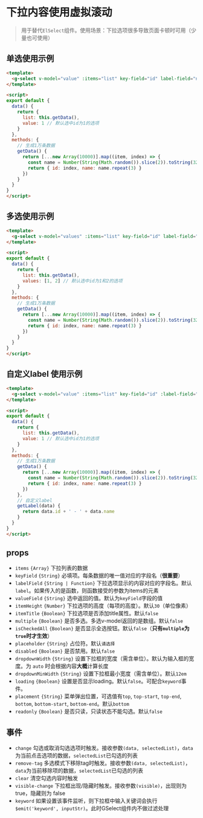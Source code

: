# 下拉内容使用虚拟滚动
> 用于替代`ElSelect`组件。使用场景：下拉选项很多导致页面卡顿时可用（少量也可使用）

## 单选使用示例
```html
<template>
  <g-select v-model="value" :items="list" key-field="id" label-field="name" value-field="id" />
</template>

<script>
export default {
  data() {
    return {
      list: this.getData(),
      value: 1 // 默认选中id为1的选项
    }
  },
  methods: {
    // 生成1万条数据
    getData() {
      return [...new Array(10000)].map((item, index) => {
        const name = Number(String(Math.random()).slice(2)).toString(32)
        return { id: index, name: name.repeat(3) }
      })
    }
  }
}
</script>
```

## 多选使用示例
```html
<template>
  <g-select v-model="values" :items="list" key-field="id" label-field="name" value-field="id" multiple />
</template>

<script>
export default {
  data() {
    return {
      list: this.getData(),
      values: [1, 2] // 默认选中id为1和2的选项
    }
  },
  methods: {
    // 生成1万条数据
    getData() {
      return [...new Array(10000)].map((item, index) => {
        const name = Number(String(Math.random()).slice(2)).toString(32)
        return { id: index, name: name.repeat(3) }
      })
    }
  }
}
</script>
```

## 自定义label 使用示例
```html
<template>
  <g-select v-model="value" :items="list" key-field="id" :label-field="getLabel" />
</template>

<script>
export default {
  data() {
    return {
      list: this.getData(),
      value: 1 // 默认选中id为1的选项
    }
  },
  methods: {
    // 生成1万条数据
    getData() {
      return [...new Array(10000)].map((item, index) => {
        const name = Number(String(Math.random()).slice(2)).toString(32)
        return { id: index, name: name.repeat(3) }
      })
    },
    // 自定义label
    getLabel(data) {
      return data.id + ' - ' + data.name
    }
  }
}
</script>
```

## props
- `items` `{Array}` 下拉列表的数据
- `keyField` `{String}` 必填项。每条数据的唯一值对应的字段名（**很重要**）
- `labelField` `{String | Function}` 下拉选项显示的内容对应的字段名。默认`label`。如果传入的是函数，则函数接受的参数为items的元素
- `valueField` `{String}` 选中返回的值。默认为`keyField`字段的值
- `itemHeight` `{Number}` 下拉选项的高度（每项的高度）。默认`30`（单位像素）
- `itemTitle` `{Boolean}` 下拉选项是否添加title属性。默认`false`
- `multiple` `{Boolean}` 是否多选。多选v-model返回的是数组。默认`false`
- `isCheckedAll` `{Boolean}` 是否显示全选按钮。默认`false`（**只有`multiple`为`true`时才生效**）
- `placeholder` `{String}` 占位符。默认`请选择`
- `disabled` `{Boolean}` 是否禁用。默认`false`
- `dropdownWidth` `{String}` 设置下拉框的宽度（需含单位）。默认为输入框的宽度。为 `auto` 时会根据内容**大概**计算长度
- `dropdownMinWidth` `{String}` 设置下拉框最小宽度（需含单位）。默认`12em`
- `loading` `{Boolean}` 设置是否显示loading。默认`false`。可配合`keyword`事件。
- `placement` `{String}` 菜单弹出位置，可选值有`top`, `top-start`, `top-end`, `bottom`, `bottom-start`, `bottom-end`。默认`bottom`
- `readonly` `{Boolean}` 是否只读，只读状态不能勾选。默认`false`

## 事件
- `change` 勾选或取消勾选选项时触发。接收参数`(data, selectedList)`，`data`为当前点击选项的数据，`selectedList`已勾选的列表
- `remove-tag` 多选模式下移除tag时触发。接收参数`(data, selectedList)`，`data`为当前移除项的数据，`selectedList`已勾选的列表
- `clear` 清空勾选内容时触发
- `visible-change` 下拉框出现/隐藏时触发。接收参数`(visible)`，出现则为 true，隐藏则为 false
- `keyword` 如果设置该事件监听，则下拉框中输入关键词会执行`$emit('keyword', inputStr)`。此时GSelect组件内不做过滤处理
